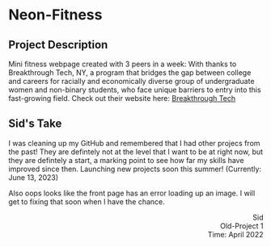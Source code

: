 # Neon-Fitness
## Project Description

Mini fitness webpage created with 3 peers in a week: With thanks to Breakthrough Tech, NY, a program that bridges the gap between college and careers for racially and economically diverse group of undergraduate women and non-binary students, who face unique barriers to entry into this fast-growing field. Check out their website here: [Breakthrough Tech](https://www.breakthroughtech.org/)

## Sid's Take
I was cleaning up my GitHub and remembered that I had other projecs from the past! They are defintely not at the level that I want to be at right now, but they are defintely a start, a marking point to see how far my skills have improved since then. Launching new projects soon this summer! (Currently: June 13, 2023)

Also oops looks like the front page has an error loading up an image. I will get to fixing that soon when I have the chance. 

<div dir="rtl">Sid</div>
<div dir="rtl">Old-Project 1</div>
<div dir="rtl">Time: April 2022</div>
